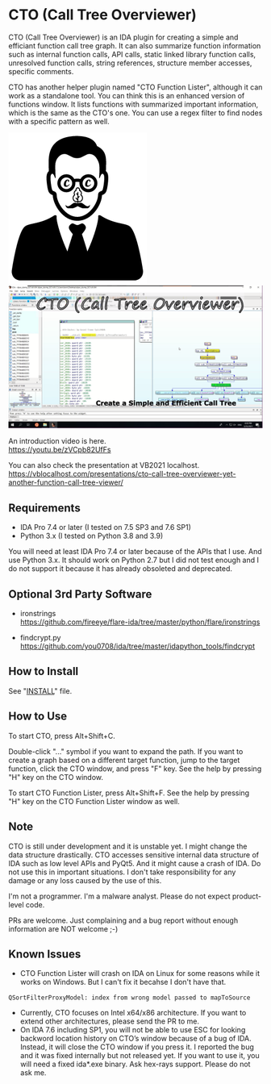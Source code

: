 # CTO (Call Tree Overviewer)

CTO (Call Tree Overviewer) is an IDA plugin for creating a simple and efficiant function call tree graph. It can also summarize function information such as internal function calls, API calls, static linked library function calls, unresolved function calls, string references, structure member accesses, specific comments.

CTO has another helper plugin named "CTO Function Lister", although it can work as a standalone tool. You can think this is an enhanced version of functions window. It lists functions with summarized important information, which is the same as the CTO's one. You can use a regex filter to find nodes with a specific pattern as well.

![CTO-logo](/logo/CTO-Logo-Body.png)
![CTO-thumnail](/image/cto_thumbnail.png)

An introduction video is here.  
https://youtu.be/zVCpb82UfFs

You can also check the presentation at VB2021 localhost.  
https://vblocalhost.com/presentations/cto-call-tree-overviewer-yet-another-function-call-tree-viewer/

## Requirements
- IDA Pro 7.4 or later (I tested on 7.5 SP3 and 7.6 SP1)
- Python 3.x (I tested on Python 3.8 and 3.9)

You will need at least IDA Pro 7.4 or later because of the APIs that I use.
And use Python 3.x. It should work on Python 2.7 but I did not test enough and I do not support it because it has already obsoleted and deprecated.

## Optional 3rd Party Software
- ironstrings  
  https://github.com/fireeye/flare-ida/tree/master/python/flare/ironstrings

- findcrypt.py  
  https://github.com/you0708/ida/tree/master/idapython_tools/findcrypt

## How to Install
See "[INSTALL](/INSTALL)" file.

## How to Use
To start CTO, press Alt+Shift+C.


Double-click "..." symbol if you want to expand the path.
If you want to create a graph based on a different target function, jump to the target function, click the CTO window, and press "F" key.
See the help by pressing "H" key on the CTO window.

To start CTO Function Lister, press Alt+Shift+F. See the help by pressing "H" key on the CTO Function Lister window as well.

## Note
CTO is still under development and it is unstable yet. I might change the data structure drastically.
CTO accesses sensitive internal data structure of IDA such as low level APIs and PyQt5. And it might cause a crash of IDA.
Do not use this in important situations. I don't take responsibility for any damage or any loss caused by the use of this.

I'm not a programmer. I'm a malware analyst. Please do not expect product-level code.

PRs are welcome. Just complaining and a bug report without enough information are NOT welcome ;-)

## Known Issues
- CTO Function Lister will crash on IDA on Linux for some reasons while it works on Windows. But I can't fix it becahse I don't have that.
```
QSortFilterProxyModel: index from wrong model passed to mapToSource
```
- Currently, CTO focuses on Intel x64/x86 architecture. If you want to extend other architectures, please send the PR to me.
- On IDA 7.6 including SP1, you will not be able to use ESC for looking backword location history on CTO’s window because of a bug of IDA. Instead, it will close the CTO window if you press it. I reported the bug and it was fixed internally but not released yet. If you want to use it, you will need a fixed ida*.exe binary. Ask hex-rays support. Please do not ask me.
